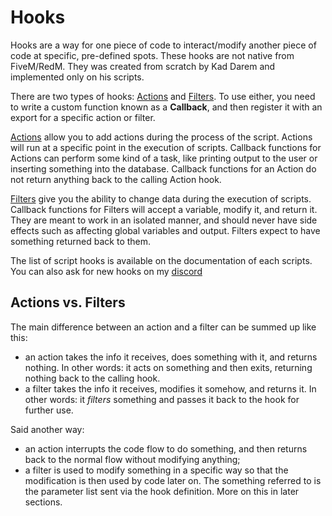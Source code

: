 # Hooks
Hooks are a way for one piece of code to interact/modify another piece of code at specific, pre-defined spots. These hooks are not native from FiveM/RedM. They was created from scratch by Kad Darem and implemented only on his scripts.

There are two types of hooks: [Actions](actions) and [Filters](filters). To use either, you need to write a custom function known as a **Callback**, and then register it with an export for a specific action or filter.

[Actions](actions) allow you to add actions during the process of the script. Actions will run at a specific point in the execution of scripts. Callback functions for Actions can perform some kind of a task, like printing output to the user or inserting something into the database. Callback functions for an Action do not return anything back to the calling Action hook.

[Filters](filters) give you the ability to change data during the execution of scripts. Callback functions for Filters will accept a variable, modify it, and return it. They are meant to work in an isolated manner, and should never have side effects such as affecting global variables and output. Filters expect to have something returned back to them.

The list of script hooks is available on the documentation of each scripts. You can also ask for new hooks on my [discord](https://discord.com/invite/8rqVHnSb2K)

## Actions vs. Filters
The main difference between an action and a filter can be summed up like this:
* an action takes the info it receives, does something with it, and returns nothing. In other words: it acts on something and then exits, returning nothing back to the calling hook.
* a filter takes the info it receives, modifies it somehow, and returns it. In other words: it _filters_ something and passes it back to the hook for further use.

Said another way:
* an action interrupts the code flow to do something, and then returns back to the normal flow without modifying anything;
* a filter is used to modify something in a specific way so that the modification is then used by code later on.
The something referred to is the parameter list sent via the hook definition. More on this in later sections.

